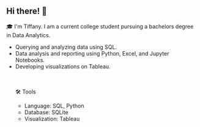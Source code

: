 
## Hi there! 👋
<!--
**tiffany-ari/tiffany-ari** is a ✨ _special_ ✨ repository because its `README.md` (this file) appears on your GitHub profile.

Here are some ideas to get you started:

- 🔭 I’m currently working on ...
- 🌱 I’m currently learning ...
- 👯 I’m looking to collaborate on ...
- 🤔 I’m looking for help with ...
- 💬 Ask me about ...
- 📫 How to reach me: ...
- 😄 Pronouns: ...
- ⚡ Fun fact: ...
-->
🎓 I'm Tiffany. I am a current college student pursuing a bachelors degree in Data Analytics.
<ul> 
  <li>Querying and analyzing data using SQL.
  <li>Data analysis and reporting using Python, Excel, and Jupyter Notebooks.
  <li>Developing visualizations on Tableau.

<br><br>
🛠️ Tools
<ul> 
  <li>Language: SQL, Python
  <li>Database: SQLite
  <li>Visualization: Tableau

  
